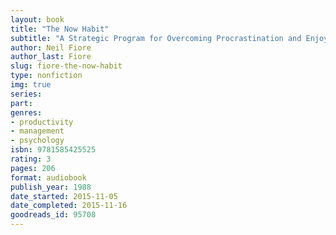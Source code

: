 ```yaml
---
layout: book
title: "The Now Habit"
subtitle: "A Strategic Program for Overcoming Procrastination and Enjoying Guilt-Free Play"
author: Neil Fiore
author_last: Fiore
slug: fiore-the-now-habit
type: nonfiction
img: true
series: 
part: 
genres:
- productivity
- management
- psychology
isbn: 9781585425525
rating: 3
pages: 206
format: audiobook
publish_year: 1988
date_started: 2015-11-05
date_completed: 2015-11-16
goodreads_id: 95708
---
```

